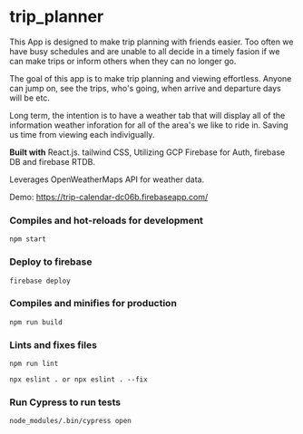 # trip_planner

This App is designed to make trip planning with friends easier. Too often we have busy schedules and are unable to all decide in a timely fasion if we can make trips 
or inform others when they can no longer go.

The goal of this app is to make trip planning and viewing effortless. Anyone can jump on, see the trips, who's going, when arrive and departure days will be etc.

Long term, the intention is to have a weather tab that will display all of the information weather inforation for all of the area's we like to ride in. Saving us time
from viewing each indivigually. 

**Built with**
React.js. tailwind CSS, Utilizing GCP Firebase for Auth, firebase DB and firebase RTDB.

Leverages OpenWeatherMaps API for weather data.

Demo: https://trip-calendar-dc06b.firebaseapp.com/


### Compiles and hot-reloads for development
```
npm start
```

### Deploy to firebase
```
firebase deploy
```

### Compiles and minifies for production
```
npm run build
```

### Lints and fixes files
```
npm run lint

npx eslint . or npx eslint . --fix
```

### Run Cypress to run tests
```
node_modules/.bin/cypress open
```
